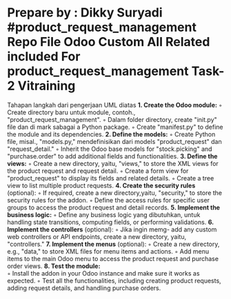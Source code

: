 Prepare by : Dikky Suryadi
**#product_request_management**
Repo File Odoo Custom 
All Related included For product_request_management Task-2 Vitraining
=======================================================================
Tahapan langkah dari pengerjaan UML diatas
**1. Create the Odoo module:**
        ◦ Create directory baru untuk module, contoh., "product_request_management".
        ◦ Dalam folder directory, create "init.py" file dan di mark sabagai a Python package.
        ◦ Create "manifest.py" to define the module and its dependencies.
**2. Define the models:** 
        ◦ Create  Python file, misal., "models.py," mendefinisikan dari models "product_request" dan "request_detail."
        ◦ Inherit the Odoo base models for "stock.picking" and "purchase.order" to add additional fields and functionalities.
**3. Define the views:** 
        ◦ Create a new directory, yaitu, "views," to store the XML views for the product request and request detail.
        ◦ Create a form view for "product_request" to display its fields and related details.
        ◦ Create a tree view to list multiple product requests.
**4. Create the security rules** (optional):
        ◦ If required, create a new directory,yaitu, "security," to store the security rules for the addon.
        ◦ Define the access rules for specific user groups to access the product request and detail records.
**5. Implement the business logic:**
        ◦ Define any business logic yang dibutuhkan, untuk handling state transitions, computing fields, or performing validations.
**6. Implement the controllers** (optional):
        ◦ Jika ingin memg- add any custom web controllers or API endpoints, create a new directory, yaitu, "controllers."
**7. Implement the menus** (optional):
        ◦ Create a new directory, e.g., "data," to store XML files for menu items and actions.
        ◦ Add menu items to the main Odoo menu to access the product request and purchase order views.
**8. Test the module:**  
        ◦ Install the addon in your Odoo instance and make sure it works as expected.
        ◦ Test all the functionalities, including creating product requests, adding request details, and handling purchase orders.

